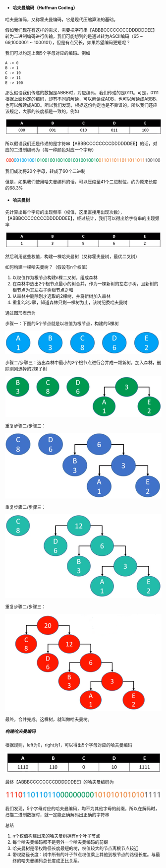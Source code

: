 - #### 哈夫曼编码（Huffman Coding）

哈夫曼编码，又称霍夫曼编码，它是现代压缩算法的基础。

假如我们现在有这样的需求，需要把字符串【ABBBCCCCCCCCDDDDDDEE】转为二进制编码进行传输，我们可能想到的是通过转为ASCII编码（65 ~ 69,1000001 ~ 1000101），但是有点冗长，如果希望编码更短呢？

我们可以约定上面5个字母对应的编码。例如

```
A -> 0
B -> 1
C -> 10
D -> 11
E -> 100
```

那么假设我们传递的数据是ABBB时，对应编码，我们传递的是0111。可是，0111根据上面约定的编码，却有不同的解读，可以解读成ADB，也可以解读成ABBB，也可以解读成ABD。所以我们发现，根据这份约定也是不靠谱的。所以我们还应该规定，大家的长度都是一致的，例如

![1572610764711](https://github.com/MSTGit/Algorithm/blob/master/HuffmanTreeNote/Resource/1572610764711.png)

所以假设我们还是传递的是字符串【ABBBCCCCCCCCDDDDDDEE】的话，对应的二进制编码为（每一种颜色对应一个字母）

![1572610805423](https://github.com/MSTGit/Algorithm/blob/master/HuffmanTreeNote/Resource/1572610805423.png)

我们成功将20个字母，转成了60个二进制

但是，如果我们使用哈夫曼编码的话，可以压缩至41个二进制位，约为原来长度的68.3%

- #### 哈夫曼树

先计算出每个字母的出现频率（权值，这里直接用出现次数），【ABBBCCCCCCCCDDDDDDEE】，经过统计，我们可以得出给字符串的出现频率

![1572611175250](https://github.com/MSTGit/Algorithm/blob/master/HuffmanTreeNote/Resource/1572611175250.png)

然后利用这些权值，构建一棵哈夫曼树（又称霍夫曼树，最优二叉树）

如何构建一棵哈夫曼树？（假设有n个权值）

1. 以权值作为根节点构建n棵二叉树，组成森林
2. 在森林中选出2个根节点最小的树合并，作为一棵新树的左右子树，且新树的根节点为其左右子树根节点之和
3. 从森林中删除刚才选取的2棵树，并将新树加入森林
4. 重复2,3步骤，知道森林只剩一棵树为止，该树纪委哈夫曼树

通过图形表示为

步骤一：下图的5个节点就是以权值为根节点，构建的5棵树

![1572611572696](https://github.com/MSTGit/Algorithm/blob/master/HuffmanTreeNote/Resource/1572611572696.png)

步骤二/步骤三：选出森林中最小的2个根节点进行合并成一颗新树，加入森林，删除刚刚选择的2棵子树

![1572611780667](https://github.com/MSTGit/Algorithm/blob/master/HuffmanTreeNote/Resource/1572611780667.png)

重复步骤二/步骤三：

![1572611877553](https://github.com/MSTGit/Algorithm/blob/master/HuffmanTreeNote/Resource/1572611877553.png)

重复步骤二/步骤三：

![1572611919389](https://github.com/MSTGit/Algorithm/blob/master/HuffmanTreeNote/Resource/1572611919389.png)

重复步骤二/步骤三：

![1572612152571](https://github.com/MSTGit/Algorithm/blob/master/HuffmanTreeNote/Resource/1572612152571.png)

最终，合并完成。这棵树，就叫做哈夫曼树。

##### 构建哈夫曼编码

根据规则，left为0，right为1，可以得出5个字母对应的哈夫曼编码

![1572612312935](https://github.com/MSTGit/Algorithm/blob/master/HuffmanTreeNote/Resource/1572612312935.png)

最终【ABBBCCCCCCCCDDDDDDEE】的哈夫曼编码为

![1572612421402](https://github.com/MSTGit/Algorithm/blob/master/HuffmanTreeNote/Resource/1572612421402.png)

我们发现，5个字母对应的哈夫曼编码，均不为其他字母的前缀，所以在解码时，扫描二进制数据时，就一定能正确解码出正确的字符串

总结

1. n个权值构建出来的哈夫曼树拥有n个叶子节点
2. 每个哈夫曼编码都不是另外一个哈夫曼编码的前缀
3. 哈夫曼树是带权路径长度最短的树，权值较大的节点离根节点较近
4. 带权路径长度：树中所有的叶子节点权值乘上其他到根节点的路径长度。与最终的哈夫曼编码总长度成正比关系。